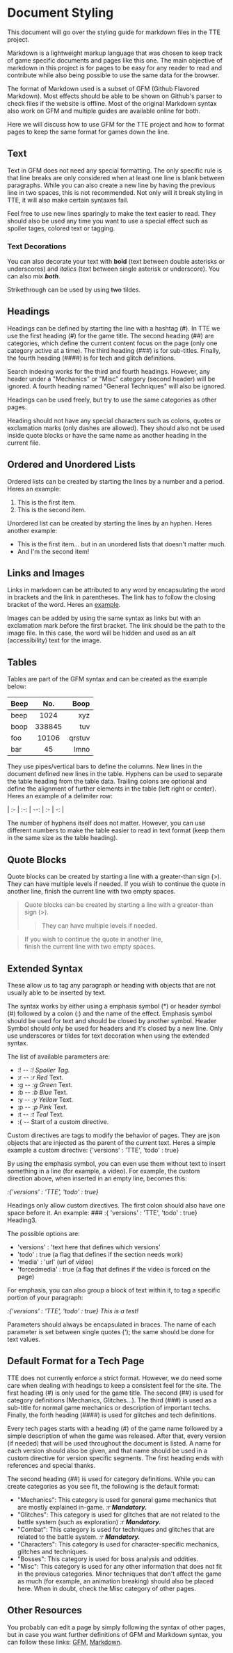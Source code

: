 # Document Styling

This document will go over the styling guide for markdown files in the TTE project.

Markdown is a lightweight markup language that was chosen to keep track of game specific documents and pages like this one. The main objective of markdown in this project is for pages to be easy for any reader to read and contribute while also being possible to use the same data for the browser.

The format of Markdown used is a subset of GFM (Github Flavored Markdown). Most effects should be able to be shown on Github's parser to check files if the website is offline. Most of the original Markdown syntax also work on GFM and multiple guides are available online for both.

Here we will discuss how to use GFM for the TTE project and how to format pages to keep the same format for games down the line.

## Text

Text in GFM does not need any special formatting. The only specific rule is that line breaks are only considered when at least one line is blank between paragraphs. While you can also create a new line by having the previous line in two spaces, this is not recommended. Not only will it break styling in TTE, it will also make certain syntaxes fail.

Feel free to use new lines sparingly to make the text easier to read. They should also be used any time you want to use a special effect such as spoiler tages, colored text or tagging.

### Text Decorations

You can also decorate your text with **bold** (text between double asterisks or underscores) and _italics_ (text between single asterisk or underscore). You can also mix __*both*__.

Strikethrough can be used by using ~~two~~ tildes.

## Headings

Headings can be defined by starting the line with a hashtag (#). In TTE we use the first heading (#) for the game title. The second heading (##) are categories, which define the current content focus on the page (only one category active at a time). The third heading (###) is for sub-titles. Finally, the fourth heading (####) is for tech and glitch definitions.

Search indexing works for the third and fourth headings. However, any header under a "Mechanics" or "Misc" category (second header) will be ignored. A fourth heading named "General Techniques" will also be ignored.

Headings can be used freely, but try to use the same categories as other pages.

Heading should not have any special characters such as colons, quotes or exclamation marks (only dashes are allowed). They should also not be used inside quote blocks or have the same name as another heading in the current file.

## Ordered and Unordered Lists

Ordered lists can be created by starting the lines by a number and a period. Heres an example:

1. This is the first item.
2. This is the second item.

Unordered list can be created by starting the lines by an hyphen. Heres another example:

- This is the first item... but in an unordered lists that doesn't matter much.
- And I'm the second item!

## Links and Images

Links in markdown can be attributed to any word by encapsulating the word in brackets and the link in parentheses. The link has to follow the closing bracket of the word. Heres an [example](http://example.com/).

Images can be added by using the same syntax as links but with an exclamation mark before the first bracket. The link should be the path to the image file. In this case, the word will be hidden and used as an alt (accessibility) text for the image.

## Tables

Tables are part of the GFM syntax and can be created as the example below:

| Beep |  No.   |   Boop |
| :--- | :----: | -----: |
| beep |  1024  |    xyz |
| boop | 338845 |    tuv |
| foo  | 10106  | qrstuv |
| bar  |   45   |   lmno |

They use pipes/vertical bars to define the columns. New lines in the document defined new lines in the table. Hyphens can be used to separate the table heading from the table data. Trailing colons are optional and define the alignment of further elements in the table (left right or center). Heres an example of a delimiter row:

| :- | :-: | --: | :- | -: |

The number of hyphens itself does not matter. However, you can use different numbers to make the table easier to read in text format (keep them in the same size as the table heading).

## Quote Blocks

Quote blocks can be created by starting a line with a greater-than sign (>). They can have multiple levels if needed. If you wish to continue the quote in another line, finish the current line with two empty spaces.

> Quote blocks can be created by starting a line with a greater-than sign (>).
>> They can have multiple levels if needed.

> If you wish to continue the quote in another line,  
> finish the current line with two empty spaces.

## Extended Syntax

These allow us to tag any paragraph or heading with objects that are not usually able to be inserted by text.

The  syntax works by either using a emphasis symbol (*) or header symbol (#) followed by a colon (:) and the name of the effect. Emphasis symbol should be used for text and should be closed by another symbol. Header Symbol should only be used for headers and it's closed by a new line. Only use underscores or tildes for text decoration when using the extended syntax.

The list of available parameters are:

- :! -- *:! Spoiler Tag.*
- :r -- *:r Red* Text.
- :g -- *:g Green* Text.
- :b -- *:b Blue* Text.
- :y -- *:y Yellow* Text.
- :p -- *:p Pink* Text.
- :t -- *:t Teal* Text.
- :{ -- Start of a custom directive.

Custom directives are tags to modify the behavior of pages. They are json objects that are injected as the parent of the current text.
Heres a simple example a custom directive: {'versions' : 'TTE', 'todo' : true}

By using the emphasis symbol, you can even use them without text to insert something in a line (for example, a video). For example, the custom direction above, when inserted in an empty line, becomes this:

*:{'versions' : 'TTE', 'todo' : true}*

Headings only allow custom directives. The first colon should also have one space before it. An example: ### :{ 'versions' : 'TTE', 'todo' : true} Heading3.

The possible options are:

- 'versions' : 'text here that defines which versions'
- 'todo' : true (a flag that defines if the section needs work)
- 'media' : 'url' (url of video)
- 'forcedmedia' : true (a flag that defines if the video is forced on the page)

For emphasis, you can also group a block of text within it, to tag a specific portion of your paragraph:

*:{'versions' : 'TTE', 'todo' : true} This is a test!*

Parameters should always be encapsulated in braces. The name of each parameter is set between single quotes ('); the same should be done for text values.

## Default Format for a Tech Page

TTE does not currently enforce a strict format. However, we do need some care when dealing with headings to keep a consistent feel for the site. The first heading (#) is only used for the game title. The second (##) is used for category definitions (Mechanics, Glitches...). The third (###) is used as a sub-title for normal game mechanics or description of important techs. Finally, the forth heading (####) is used for glitches and tech definitions.

Every tech pages starts with a heading (#) of the game name followed by a simple description of when the game was released. After that, every version (if needed) that will be used throughout the document is listed. A name for each version should also be given, and that name should be used in a custom directive for version specific segments. The first heading ends with references and special thanks.

The second heading (##) is used for category definitions. While you can create categories as you see fit, the following is the default format:

- "Mechanics": This category is used for general game mechanics that are mostly explained in-game. *:r __Mandatory.__*
- "Glitches": This category is used for glitches that are not related to the battle system (such as exploration) *:r __Mandatory.__*
- "Combat": This category is used for techniques and glitches that are related to the battle system. *:r __Mandatory.__*
- "Characters": This category is used for character-specific mechanics, glitches and techniques.
- "Bosses": This category is used for boss analysis and oddities.
- "Misc": This category is used for any other information that does not fit in the previous categories. Minor techniques that don't affect the game as much (for example, an animation breaking) should also be placed here. When in doubt, check the Misc category of other pages.

## Other Resources

You probably can edit a page by simply following the syntax of other pages, but in case you want further definitions of GFM and Markdown syntax, you can follow these links: [GFM](https://github.github.com/gfm/), [Markdown](https://www.markdownguide.org/basic-syntax/).
